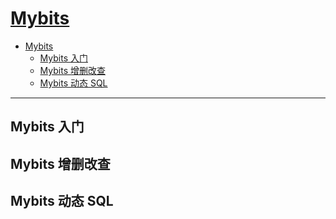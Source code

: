 # [Mybits][Mybits]

- [Mybits](#mybits)
  - [Mybits 入门](#mybits-入门)
  - [Mybits 增删改查](#mybits-增删改查)
  - [Mybits 动态 SQL](#mybits-动态-sql)

---

## Mybits 入门

## Mybits 增删改查

## Mybits 动态 SQL

[Mybits]:https://mybatis.org/mybatis-3/
